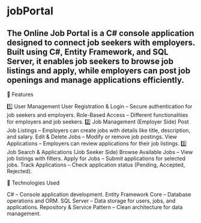 # jobPortal

## The Online Job Portal is a C# console application designed to connect job seekers with employers. Built using C#, Entity Framework, and SQL Server, it enables job seekers to browse job listings and apply, while employers can post job openings and manage applications efficiently.

🔹 Features

1️⃣ User Management
User Registration & Login – Secure authentication for job seekers and employers.
Role-Based Access – Different functionalities for employers and job seekers.
2️⃣ Job Management (Employer Side)
Post Job Listings – Employers can create jobs with details like title, description, and salary.
Edit & Delete Jobs – Modify or remove job postings.
View Applications – Employers can review applications for their job listings.
3️⃣ Job Search & Applications (Job Seeker Side)
Browse Available Jobs – View job listings with filters.
Apply for Jobs – Submit applications for selected jobs.
Track Applications – Check application status (Pending, Accepted, Rejected).

🔹 Technologies Used

C# – Console application development.
Entity Framework Core – Database operations and ORM.
SQL Server – Data storage for users, jobs, and applications.
Repository & Service Pattern – Clean architecture for data management.

